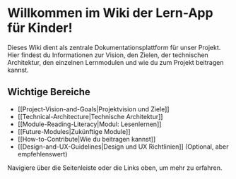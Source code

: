 # Willkommen im Wiki der Lern-App für Kinder!

Dieses Wiki dient als zentrale Dokumentationsplattform für unser Projekt. Hier findest du Informationen zur Vision, den Zielen, der technischen Architektur, den einzelnen Lernmodulen und wie du zum Projekt beitragen kannst.

## Wichtige Bereiche

- [[Project-Vision-and-Goals|Projektvision und Ziele]]
- [[Technical-Architecture|Technische Architektur]]
- [[Module-Reading-Literacy|Modul: Lesenlernen]]
- [[Future-Modules|Zukünftige Module]]
- [[How-to-Contribute|Wie du beitragen kannst]]
- [[Design-and-UX-Guidelines|Design und UX Richtlinien]] (Optional, aber empfehlenswert)

Navigiere über die Seitenleiste oder die Links oben, um mehr zu erfahren.